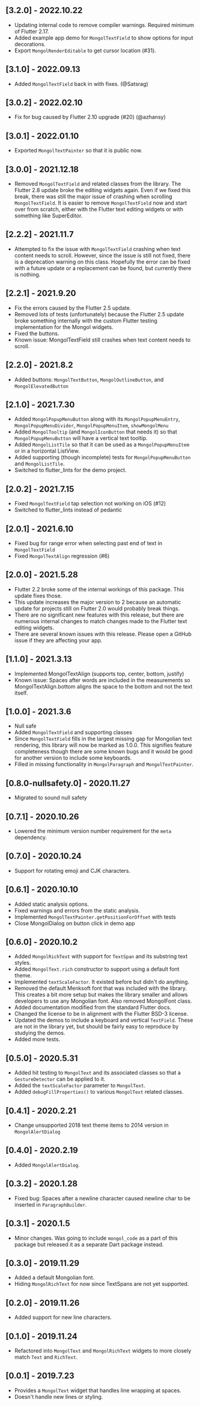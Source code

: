 ## [3.2.0] - 2022.10.22

- Updating internal code to remove compiler warnings. Required minimum of Flutter 2.17.
- Added example app demo for `MongolTextField` to show options for input decorations.
- Export `MongolRenderEditable` to get cursor location (#31).

## [3.1.0] - 2022.09.13

- Added `MongolTextField` back in with fixes. (@Satsrag)

## [3.0.2] - 2022.02.10

- Fix for bug caused by Flutter 2.10 upgrade (#20) (@azhansy)

## [3.0.1] - 2022.01.10

- Exported `MongolTextPainter` so that it is public now.

## [3.0.0] - 2021.12.18

- Removed `MongolTextField` and related classes from the library. The Flutter 2.8 update broke the editing widgets again. Even if we fixed this break, there was still the major issue of crashing when scrolling `MongolTextField`. It is easier to remove `MongolTextField` now and start over from scratch, either with the Flutter text editing widgets or with something like SuperEditor.

## [2.2.2] - 2021.11.7

- Attempted to fix the issue with `MongolTextField` crashing when text content needs to scroll. However, since the issue is still not fixed, there is a deprecation warning on this class. Hopefully the error can be fixed with a future update or a replacement can be found, but currently there is nothing.

## [2.2.1] - 2021.9.20

- Fix the errors caused by the Flutter 2.5 update.
- Removed lots of tests (unfortunately) because the Flutter 2.5 update broke something internally with the custom Flutter testing implementation for the Mongol widgets.
- Fixed the buttons.
- Known issue: MongolTextField still crashes when text content needs to scroll.

## [2.2.0] - 2021.8.2

- Added buttons: `MongolTextButton`, `MongolOutlineButton`, and `MongolElevatedButton`

## [2.1.0] - 2021.7.30

- Added `MongolPopupMenuButton` along with its `MongolPopupMenuEntry`, `MongolPopupMenuDivider`, `MongolPopupMenuItem`, `showMongolMenu`
- Added `MongolTooltip` (and `MongolIconButton` that needs it) so that `MongolPopupMenuButton` will have a vertical text tooltip.
- Added `MongolListTile` so that it can be used as a `MongolPopupMenuItem` or in a horizontal ListView.
- Added supporting (though incomplete) tests for `MongolPopupMenuButton` and `MongolListTile`.
- Switched to flutter_lints for the demo project.

## [2.0.2] - 2021.7.15

- Fixed `MongolTextField` tap selection not working on iOS (#12)
- Switched to flutter_lints instead of pedantic

## [2.0.1] - 2021.6.10

- Fixed bug for range error when selecting past end of text in `MongolTextField`
- Fixed `MongolTextAlign` regression (#6)

## [2.0.0] - 2021.5.28

- Flutter 2.2 broke some of the internal workings of this package. This update fixes those.
- This update increases the major version to 2 because an automatic update for projects still on Flutter 2.0 would probably break things.
- There are no significant new features with this release, but there are numerous internal changes to match changes made to the Flutter text editing widgets.
- There are several known issues with this release. Please open a GitHub issue if they are affecting your app.

## [1.1.0] - 2021.3.13

- Implemented MongolTextAlign (supports top, center, bottom, justify)
- Known issue: Spaces after words are included in the measurements so MongolTextAlign.bottom aligns the space to the bottom and not the text itself.

## [1.0.0] - 2021.3.6

- Null safe
- Added `MongolTextField` and supporting classes
- Since `MongolTextField` fills in the largest missing gap for Mongolian text rendering, this library will now be marked as 1.0.0. This signifies feature completeness though there are some known bugs and it would be good for another version to include some keyboards.
- Filled in missing functionality in `MongolParagraph` and `MongolTextPainter`.

## [0.8.0-nullsafety.0] - 2020.11.27

- Migrated to sound null safety

## [0.7.1] - 2020.10.26

- Lowered the minimum version number requirement for the `meta` dependency.

## [0.7.0] - 2020.10.24

- Support for rotating emoji and CJK characters.

## [0.6.1] - 2020.10.10

- Added static analysis options.
- Fixed warnings and errors from the static analysis.
- Implemented `MongolTextPainter.getPositionForOffset` with tests
- Close MongolDialog on button click in demo app

## [0.6.0] - 2020.10.2

- Added `MongolRichText` with support for `TextSpan` and its substring text styles.
- Added `MongolText.rich` constructor to support using a default font theme.
- Implemented `textScaleFactor`. It existed before but didn't do anything.
- Removed the default Menksoft font that was included with the library. This creates a bit more setup but makes the library smaller and allows developers to use any Mongolian font. Also removed MongolFont class.
- Added documentation modified from the standard Flutter docs.
- Changed the license to be in alignment with the Flutter BSD-3 license.
- Updated the demos to include a keyboard and vertical `TextField`. These are not in the library yet, but should be fairly easy to reproduce by studying the demos.
- Added more tests.

## [0.5.0] - 2020.5.31

- Added hit testing to `MongolText` and its associated classes so that a `GestureDetector` can be applied to it.
- Added the `textScaleFactor` parameter to `MongolText`.
- Added `debugFillProperties()` to various `MongolText` related classes.

## [0.4.1] - 2020.2.21

- Change unsupported 2018 text theme items to 2014 version in `MongolAlertDialog`

## [0.4.0] - 2020.2.19

- Added `MongolAlertDialog`.

## [0.3.2] - 2020.1.28

- Fixed bug: Spaces after a newline character caused newline char to be inserted in `ParagraphBuilder`.

## [0.3.1] - 2020.1.5

- Minor changes. Was going to include `mongol_code` as a part of this package but released it as a separate Dart package instead.

## [0.3.0] - 2019.11.29

* Added a default Mongolian font.
* Hiding `MongolRichText` for now since TextSpans are not yet supported.

## [0.2.0] - 2019.11.26

* Added support for new line characters.

## [0.1.0] - 2019.11.24

* Refactored into `MongolText` and `MongolRichText` widgets to more closely match `Text` and `RichText`.

## [0.0.1] - 2019.7.23

* Provides a `MongolText` widget that handles line wrapping at spaces.
* Doesn't handle new lines or styling.
